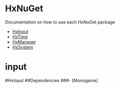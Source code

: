 # HxNuGet
Documentation on how to use each HxNuGet package

- [HxInput](#input)
- [HxTime](#time)
- [HxManager](#manager)
- [HxSystem](#system)

# input
#HxInput
##Dependencies
###- [Monogame]
